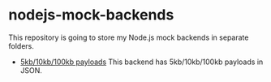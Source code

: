 # nodejs-mock-backends

This repository is going to store my Node.js mock backends in separate folders.



* [5kb/10kb/100kb payloads](5kb-10kb-100kb-json)
  This backend has 5kb/10kb/100kb payloads in JSON.
